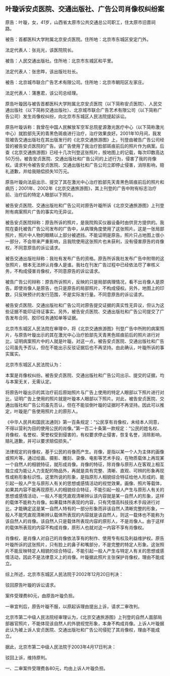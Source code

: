 ## 叶璇诉安贞医院、交通出版社、广告公司肖像权纠纷案

原告：叶璇，女，41岁，山西省太原市公共交通总公司职工，住太原市旧晋祠路。

被告：首都医科大学附属北京安贞医院。住所地：北京市东城区安定门外。

法定代表人：张兆光，该医院院长。

被告：人民交通出版社。住所地：北京市东城区和平里。

法定代表人：张忠晔，该出版社社长。

被告：北京城市联合广告艺术有限公司。住所地：北京市朝阳区左家庄。

法定代表人：蒲惠君，该公司总经理。

原告叶璇因与被告首都医科大学附属北京安贞医院（以下简称安贞医院）、人民交通出版社（以下简称交通出版社）、北京城市联合广告艺术有限公司（以下简称广告公司）发生肖像权纠纷，向北京市东城区人民法院提起诉讼。

原告叶璇诉称：我曾在中国人民解放军空军总院星源激光医疗中心（以下简称激光中心）就脸部先天的青黑色斑痕进行治疗，治疗效果良好。2001年10月间，我发现被告交通出版社在其出版发行的《北京交通旅游图》上，刊登由被告广告公司经营的被告安贞医院的广告。该广告使用了我治疗脸部斑痕前后的照片作为病案。后查《北京交通旅游图》已经十几次刊登这张照片，按地图上的记载，每次印数高达50万份。被告安贞医院、交通出版社和广告公司的上述行为，侵害了我的肖像权。请求判令被告安贞医院、交通出版社和广告公司立即停止侵害，消除影响，赔礼道歉，并给我赔偿损失10万元。

原告叶璇向法庭出示、提交了其在激光中心治疗脸部先天青黑色斑痕前后的照片和病历；2001年、2002年《北京交通旅游图》，其上刊登的广告中附有标志治疗前、治疗后的特定人眼部以下照片。

被告安贞医院、交通出版社和广告公司对原告叶璇所诉《北京交通旅游图》上刊登附有病案照片广告的事实均无异议。

被告安贞医院辩称：原告所诉的照片，是我院购买仪器设备时由供货方提供的。我院在委托被告广告公司发布的广告中，从病理角度使用了这张照片。这是一张局部照片，照片中人物的眼睛以上部分被遮挡，不能证明是原告。照片只占地图上很小一部分，不会带来严重影响，且我院使用这张照片也未获利，没有侵害原告的肖像权，不同意原告的诉讼请求。

被告交通出版社辩称：我社有发布广告的资格。原告所诉我社发布广告中附带的这张照片，根本无法辨认肖像人是谁。我社在刊发广告过程中已经依法尽了审核义务，不构成侵害肖像权，不同意原告的诉讼请求。

被告广告公司辩称：原告所诉照片，反映的只是局部病理情况，看不出肖像人是原告。即使肖像人是原告，也只是原告的局部照片，不构成侵权。另外，地图上的印数，只反映预计的发行范围，不是实际发行量。不同意原告的诉讼请求。

被告安贞医院、交通出版社和广告公司对原告提交证据的真实性无异议，但认为这些证据不能印证待证事实。另外，被告安贞医院、交通出版社和广告公司提交了广告发布合同、胶印任务通知单等证据。

北京市东城区人民法院在审理中，将《北京交通旅游图》刊登广告中所附的病案照片，与原告叶璇出示的其在激光中心治疗脸部先天青黑色斑痕前后的照片进行对比，证明病案照片中的人就是叶璇。对这一点，被告安贞医院、交通出版社和广告公司虽先予否认，但在不能出示反驳证据后也不再坚持。由此确认，叶璇所诉的事实属实。

北京市东城区人民法院认为：

本案是肖像权纠纷。被告安贞医院、交通出版社和广告公司出示、提交的证据，均与本案无关，无需认定。

将原告叶璇出示的其治疗前后原始照片与广告上使用的特定人眼部以下照片进行对比，证明广告上使用的照片就是叶璇本人眼部以下照片。对此，被告安贞医院、交通出版社和广告公司虽先否认，但在不能驳倒叶璇的证据时不再坚持。因此可以推定，叶璇是广告使用照片上的原形人。

《中华人民共和国民法通则》第一百条规定：“公民享有肖像权，未经本人同意，不得以营利为目的使用公民的肖像。”第一百二十条第一款规定：“公民的姓名权、肖像权、名誉权、荣誉权受到侵害的，有权要求停止侵害，恢复名誉，消除影响，赔礼道歉，并可以要求赔偿损失。”

法律规定的肖像权，基于公民的肖像而产生。肖像，是指以某一个人为主体的画像或照片等。通过绘画、摄影、雕刻、录像、电影等艺术手段，在物质载体上再现某一个自然人的相貌特征，就形成肖像。肖像的特征，除肖像与原形人在客观上相互独立成为能让人力支配的物品外，再就是具有完整、清晰、直观、可辨的形象再现性或称形象标识性。这里所说的形象，是指原形人相貌综合特征给他人形成的、能引起一般人产生与原形人有关的思想或感情活动的视觉效果。画像、照片等载体，如果其内容不能再现原形人的相貌综合特征，不能引起一般人产生与原形人有关的思想或感情活动，一般人不能凭直观清晰辨认该内容就是某一自然人的形象，这样的载体不能称为肖像。如果载体所表现的内容，只有凭借高科技技术手段进行对比，才能确定这是某一自然人特有的一部分形象而非该自然人清晰完整的形象，一般人不能凭直观清晰辨认载体所表现的内容就是该自然人，则这一载体也不能称为该自然人的肖像。该自然人只是载体所表现内容的原形人，不是肖像人。由于这样的载体所表现的内容不构成肖像，原形人也就对这一内容不享有肖像权。

肖像权，是肖像人对自己的肖像依法享有的制作、使用专有权及利益维护权。原告叶璇所诉的这张照片，只有脸上的鼻子和嘴部分，不是完整的特定人形象。这张照片不能反映特定人相貌的综合特征，不能引起一般人产生与特定人有关的思想或感情活动，因此不是法律意义上的肖像。叶璇据此照片主张保护肖像权，理由不能成立。

综上所述，北京市东城区人民法院于2002年12月20日判决：

驳回原告叶璇的诉讼请求。

案件受理费80元，由原告叶璇负担。

一审宜判后，原告叶璇不服，以原起诉理由提出上诉，请求二审改判。

北京市第二中级人民法院经审理认为，《北京交通旅游图》上刊登的自然人面部局部器官照片，不能体现该自然人的外貌视觉形象，本身不构成肖像。上诉人叶璇据此认为被上诉人安贞医院、交通出版社和广告公司侵犯了其肖像权，理由不能成立。

据此，北京市第二中级人民法院于2003年4月17日判决：

驳回上诉，维持原判。

一、二审案件受理费各80元，均由上诉人叶璇负担。

